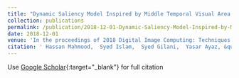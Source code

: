 ```yaml
---
title: "Dynamic Saliency Model Inspired by Middle Temporal Visual Area: A Spatio-Temporal Perspective"
collection: publications
permalink: /publication/2018-12-01-Dynamic-Saliency-Model-Inspired-by-Middle-Temporal-Visual-Area-A-Spatio-Temporal-Perspective
date: 2018-12-01
venue: 'In the proceedings of 2018 Digital Image Computing: Techniques and Applications (DICTA)'
citation: ' Hassan Mahmood,  Syed Islam,  Syed Gilani,  Yasar Ayaz, &quot;Dynamic Saliency Model Inspired by Middle Temporal Visual Area: A Spatio-Temporal Perspective.&quot; In the proceedings of 2018 Digital Image Computing: Techniques and Applications (DICTA), 2018.'
---
```

Use [Google Scholar](https://scholar.google.com/scholar?q=Dynamic+Saliency+Model+Inspired+by+Middle+Temporal+Visual+Area:+A+Spatio+Temporal+Perspective){:target="_blank"} for full citation